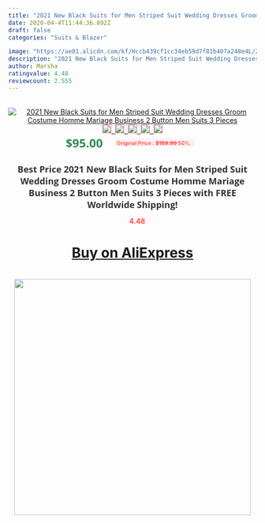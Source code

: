 ```yaml
---
title: "2021 New Black Suits for Men Striped Suit Wedding Dresses Groom Costume Homme Mariage Business 2 Button Men Suits 3 Pieces"
date: 2020-04-4T11:44:36.892Z
draft: false
categories: "Suits & Blazer"

image: "https://ae01.alicdn.com/kf/Hccb439cf1cc34eb59d7f81b407a248e4L/2021-New-Black-Suits-for-Men-Striped-Suit-Wedding-Dresses-Groom-Costume-Homme-Mariage-Business-2.jpg"
description: "2021 New Black Suits for Men Striped Suit Wedding Dresses Groom Costume Homme Mariage Business 2 Button Men Suits 3 Pieces"
author: Marsha
ratingvalue: 4.48
reviewcount: 2.555
---
```

<br>
<div style="text-align: center;">
<a href="https://s.click.aliexpress.com/e/_9JPxsp" target="_blank" rel="nofollow noopener noreferrer"><img alt="2021 New Black Suits for Men Striped Suit Wedding Dresses Groom Costume Homme Mariage Business 2 Button Men Suits 3 Pieces" class="magnifier-image" src="https://ae01.alicdn.com/kf/Hccb439cf1cc34eb59d7f81b407a248e4L/2021-New-Black-Suits-for-Men-Striped-Suit-Wedding-Dresses-Groom-Costume-Homme-Mariage-Business-2.jpg_640x640.jpg">
<br>
<img style="border:1px solid salmon" src="https://ae01.alicdn.com/kf/Hccb439cf1cc34eb59d7f81b407a248e4L/2021-New-Black-Suits-for-Men-Striped-Suit-Wedding-Dresses-Groom-Costume-Homme-Mariage-Business-2.jpg_120x120.jpg">&nbsp;&nbsp;<img style="border:1px solid salmon" src="https://ae01.alicdn.com/kf/H5274a52bfa5446b8a70ae1ccb2522727f/2021-New-Black-Suits-for-Men-Striped-Suit-Wedding-Dresses-Groom-Costume-Homme-Mariage-Business-2.jpg_120x120.jpg">&nbsp;&nbsp;<img style="border:1px solid salmon" src="https://ae01.alicdn.com/kf/H346f6532d02043029be1814e5fe1012eM/2021-New-Black-Suits-for-Men-Striped-Suit-Wedding-Dresses-Groom-Costume-Homme-Mariage-Business-2.jpg_120x120.jpg">&nbsp;&nbsp;<img style="border:1px solid salmon" src="https://ae01.alicdn.com/kf/Hb506c1c9c24a4af88f0176351790691bZ/2021-New-Black-Suits-for-Men-Striped-Suit-Wedding-Dresses-Groom-Costume-Homme-Mariage-Business-2.jpg_120x120.jpg">&nbsp;&nbsp;<img style="border:1px solid salmon" src="https://ae01.alicdn.com/kf/H9dddefd145844e7db54f1380df556fd9E/2021-New-Black-Suits-for-Men-Striped-Suit-Wedding-Dresses-Groom-Costume-Homme-Mariage-Business-2.jpg_120x120.jpg"></a></div><br0>
<div style="text-align: center;"><span style="background-color: white; border: 0px; box-sizing: border-box; color: seagreen; display: inline-block; font-family: &quot;open sans&quot; , &quot;arial&quot; , &quot;helvetica&quot; , sans-serif , &quot;heiti&quot;; font-size: 24px; font-stretch: inherit; font-weight: 700; line-height: inherit; margin: 0px 10px 0px 0px; padding: 0px; vertical-align: middle;">$95.00 </span>
<span style="background: rgb(255 , 241 , 241); border-radius: 3px; border: 0px; box-sizing: border-box; color: #ff4747; display: inline-block; font-family: inherit; font-size: 12px; font-stretch: inherit; font-style: inherit; font-variant: inherit; font-weight: 600; line-height: inherit; margin: 0px; padding: 2px 5px; transform: scale(0.9); vertical-align: middle;">Original Price : <b style="text-decoration: line-through;">$189.99 </b> 50%&nbsp;&nbsp;</span></div>
<h1 style="color: #333333; display: inline-block; font-family: &quot;open sans&quot; , &quot;arial&quot; , &quot;helvetica&quot; , sans-serif , &quot;heiti&quot;; font-size: 18px; font-stretch: inherit; font-weight: 700; text-align: center;">Best Price 2021 New Black Suits for Men Striped Suit Wedding Dresses Groom Costume Homme Mariage Business 2 Button Men Suits 3 Pieces with FREE Worldwide Shipping!</h1>
<div style="color: #ff4747; text-align: center;">
<img src="https://4.bp.blogspot.com/-M0ZcTcb-5uY/XleCXlxnR4I/AAAAAAAAAEc/OrjgMkXV1oMQFaCRZj5HQwOCBcu3w1FegCPcBGAYYCw/s1600/star.png" style="height: 15px;">&nbsp;<b>4.48</b></div>
<div class="button_cont" align="center"><a class="buynow_a" href="https://s.click.aliexpress.com/e/_9JPxsp" target="_blank" rel="nofollow noopener noreferrer"><H1>Buy on AliExpress</H1></a></div><br>
<div class="separator" style="clear: both; text-align: center;">
<img src="https://lh3.googleusercontent.com/-pTy5HemUv9M/XlePHvY0dAI/AAAAAAAAAE4/0nX5iRUoIWY8eMW9Dpxeirr157OZliDIgCLcBGAsYHQ/s1600/badge.gif" width="480">
</div>
